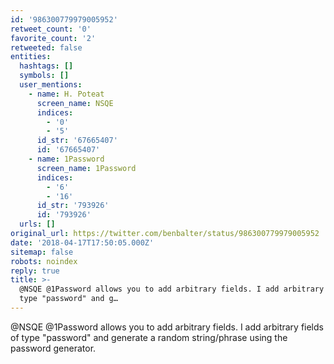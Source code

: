 ```yaml
---
id: '986300779979005952'
retweet_count: '0'
favorite_count: '2'
retweeted: false
entities:
  hashtags: []
  symbols: []
  user_mentions:
    - name: H. Poteat
      screen_name: NSQE
      indices:
        - '0'
        - '5'
      id_str: '67665407'
      id: '67665407'
    - name: 1Password
      screen_name: 1Password
      indices:
        - '6'
        - '16'
      id_str: '793926'
      id: '793926'
  urls: []
original_url: https://twitter.com/benbalter/status/986300779979005952
date: '2018-04-17T17:50:05.000Z'
sitemap: false
robots: noindex
reply: true
title: >-
  @NSQE @1Password allows you to add arbitrary fields. I add arbitrary fields of
  type "password" and g…
---
```


@NSQE @1Password allows you to add arbitrary fields. I add arbitrary fields of type "password" and generate a random string/phrase using the password generator.